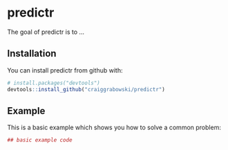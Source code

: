 
<!-- README.md is generated from README.Rmd. Please edit that file -->
predictr
========

The goal of predictr is to ...

Installation
------------

You can install predictr from github with:

``` r
# install.packages("devtools")
devtools::install_github("craiggrabowski/predictr")
```

Example
-------

This is a basic example which shows you how to solve a common problem:

``` r
## basic example code
```
